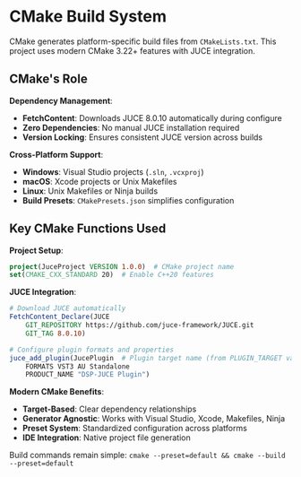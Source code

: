 # CMake Build System

CMake generates platform-specific build files from `CMakeLists.txt`.
This project uses modern CMake 3.22+ features with JUCE integration.

## CMake's Role

**Dependency Management**:

- **FetchContent**: Downloads JUCE 8.0.10 automatically during configure
- **Zero Dependencies**: No manual JUCE installation required
- **Version Locking**: Ensures consistent JUCE version across builds

**Cross-Platform Support**:

- **Windows**: Visual Studio projects (`.sln`, `.vcxproj`)
- **macOS**: Xcode projects or Unix Makefiles  
- **Linux**: Unix Makefiles or Ninja builds
- **Build Presets**: `CMakePresets.json` simplifies configuration

## Key CMake Functions Used

**Project Setup**:

```cmake
project(JuceProject VERSION 1.0.0)  # CMake project name
set(CMAKE_CXX_STANDARD 20)  # Enable C++20 features
```

**JUCE Integration**:

```cmake
# Download JUCE automatically
FetchContent_Declare(JUCE
    GIT_REPOSITORY https://github.com/juce-framework/JUCE.git
    GIT_TAG 8.0.10)

# Configure plugin formats and properties
juce_add_plugin(JucePlugin  # Plugin target name (from PLUGIN_TARGET variable)
    FORMATS VST3 AU Standalone
    PRODUCT_NAME "DSP-JUCE Plugin")
```

**Modern CMake Benefits**:

- **Target-Based**: Clear dependency relationships
- **Generator Agnostic**: Works with Visual Studio, Xcode, Makefiles, Ninja
- **Preset System**: Standardized configuration across platforms
- **IDE Integration**: Native project file generation

Build commands remain simple: `cmake --preset=default && cmake --build --preset=default`
